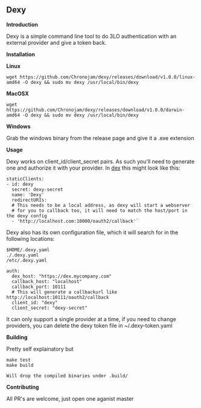 **Dexy**
----------
**Introduction**    

Dexy is a simple command line tool to do 3LO authentication with an external provider and give a token back.

**Installation**

**Linux** 

```
wget https://github.com/Chronojam/dexy/releases/download/v1.0.0/linux-amd64 -O dexy && sudo mv dexy /usr/local/bin/dexy
``` 

**MacOSX** 

```
wget https://github.com/Chronojam/dexy/releases/download/v1.0.0/darwin-amd64 -O dexy && sudo mv dexy /usr/local/bin/dexy
``` 

**Windows** 

Grab the windows binary from the release page and give it a .exe extension

**Usage**    

Dexy works on client_id/client_secret  pairs.
As such you'll need to generate one and authorize it with your provider. In [dex](https://github.com/coreos/dex) this might look like this:

```
staticClients:
- id: dexy
  secret: dexy-secret
  name: 'Dexy'
  redirectURIs:
  # This needs to be a local address, as dexy will start a webserver
  # for you to callback too, it will need to match the host/port in the dexy config
  - 'http://localhost.com:10000/oauth2/callback'`
```
Dexy also has its own configuration file, which it will search for in the following locations:
```
$HOME/.dexy.yaml
./.dexy.yaml
/etc/.dexy.yaml
``` 
```
auth:
  dex_host: "https://dex.mycompany.com"
  callback_host: "localhost"
  callback_port: 10111
  # This will generate a callbackurl like http://localhost:10111/oauth2/callback
  client_id: "dexy"
  client_secret: "dexy-secret"
```

It can only support a single provider at a time, if you need to change providers, you can delete the dexy token file in ~/.dexy-token.yaml

**Building**    

Pretty self explainatory but
```
make test
make build

Will drop the compiled binaries under .build/
```

**Contributing**    

All PR's are welcome, just open one aganist master
